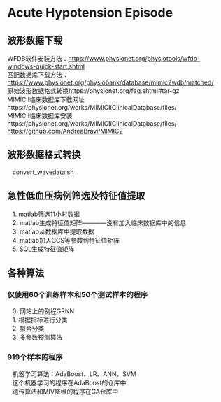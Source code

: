 
# Acute Hypotension Episode 

## 波形数据下载

WFDB软件安装方法：https://www.physionet.org/physiotools/wfdb-windows-quick-start.shtml <br>
匹配数据库下载方法：https://www.physionet.org/physiobank/database/mimic2wdb/matched/ <br>
原始波形数据格式转换https://physionet.org/faq.shtml#tar-gz<br>
MIMICII临床数据库下载网址https://physionet.org/works/MIMICIIClinicalDatabase/files/<br>
MIMICII临床数据库安装https://physionet.org/works/MIMICIIClinicalDatabase/files/<br>
                    https://github.com/AndreaBravi/MIMIC2

## 波形数据格式转换
    convert_wavedata.sh

## 急性低血压病例筛选及特征值提取
    1. matlab筛选11小时数据<br>
    2. matlab生成特征值矩阵————没有加入临床数据库中的信息<br>
    3. matlab从数据库中提取数据<br>
    4. matlab加入GCS等参数到特征值矩阵<br>
    5. SQL生成特征值矩阵<br>

## 各种算法

### 仅使用60个训练样本和50个测试样本的程序
    0. 网站上的例程GRNN<br>
    1. 根据指标进行分类<br>
    2. 拟合分类<br>
    3. 多参数预测算法<br>
 
 ### 919个样本的程序
    机器学习算法：AdaBoost、LR、ANN、SVM<br>
    这个机器学习的程序在AdaBoost的仓库中<br>
    遗传算法和MIV降维的程序在GA仓库中<br>
